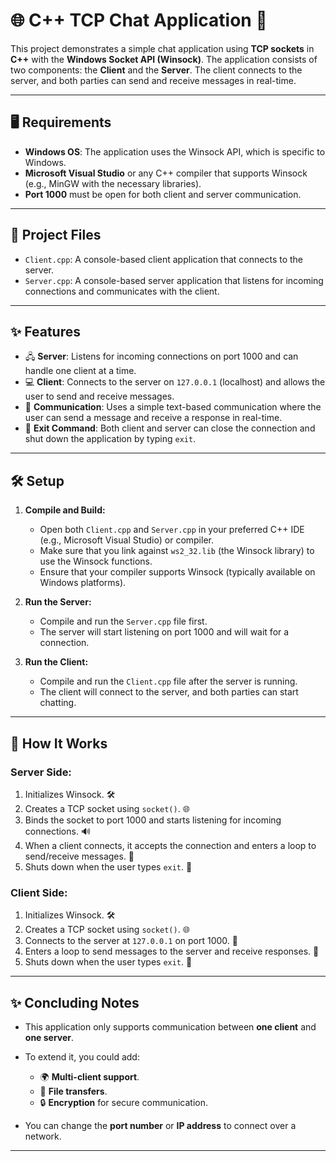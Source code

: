 # 🌐 **C++ TCP Chat Application** 💬

This project demonstrates a simple chat application using **TCP sockets** in **C++** with the **Windows Socket API (Winsock)**. The application consists of two components: the **Client** and the **Server**. The client connects to the server, and both parties can send and receive messages in real-time.

---

## 🖥️ **Requirements**

- **Windows OS**: The application uses the Winsock API, which is specific to Windows.
- **Microsoft Visual Studio** or any C++ compiler that supports Winsock (e.g., MinGW with the necessary libraries).
- **Port 1000** must be open for both client and server communication.

---

## 🚀 **Project Files**

- `Client.cpp`: A console-based client application that connects to the server.
- `Server.cpp`: A console-based server application that listens for incoming connections and communicates with the client.

---

## ✨ **Features**

- 🖧 **Server**: Listens for incoming connections on port 1000 and can handle one client at a time.
- 💻 **Client**: Connects to the server on `127.0.0.1` (localhost) and allows the user to send and receive messages.
- 💬 **Communication**: Uses a simple text-based communication where the user can send a message and receive a response in real-time.
- 🚪 **Exit Command**: Both client and server can close the connection and shut down the application by typing `exit`.

---

## 🛠️ **Setup**

1. **Compile and Build:**
   - Open both `Client.cpp` and `Server.cpp` in your preferred C++ IDE (e.g., Microsoft Visual Studio) or compiler.
   - Make sure that you link against `ws2_32.lib` (the Winsock library) to use the Winsock functions.
   - Ensure that your compiler supports Winsock (typically available on Windows platforms).
   
2. **Run the Server:**
   - Compile and run the `Server.cpp` file first.
   - The server will start listening on port 1000 and will wait for a connection.

3. **Run the Client:**
   - Compile and run the `Client.cpp` file after the server is running.
   - The client will connect to the server, and both parties can start chatting.

---

## 🔧 **How It Works**

### **Server Side:**
1. Initializes Winsock. 🛠️
2. Creates a TCP socket using `socket()`. 🌐
3. Binds the socket to port 1000 and starts listening for incoming connections. 🔊
4. When a client connects, it accepts the connection and enters a loop to send/receive messages. 📨
5. Shuts down when the user types `exit`. 🚪

### **Client Side:**
1. Initializes Winsock. 🛠️
2. Creates a TCP socket using `socket()`. 🌐
3. Connects to the server at `127.0.0.1` on port 1000. 🔗
4. Enters a loop to send messages to the server and receive responses. 📝
5. Shuts down when the user types `exit`. 🚪

---

## ✨ **Concluding Notes**

* This application only supports communication between **one client** and **one server**.
* To extend it, you could add:

  * 🌍 **Multi-client support**.
  * 📁 **File transfers**.
  * 🔒 **Encryption** for secure communication.
* You can change the **port number** or **IP address** to connect over a network.

---
